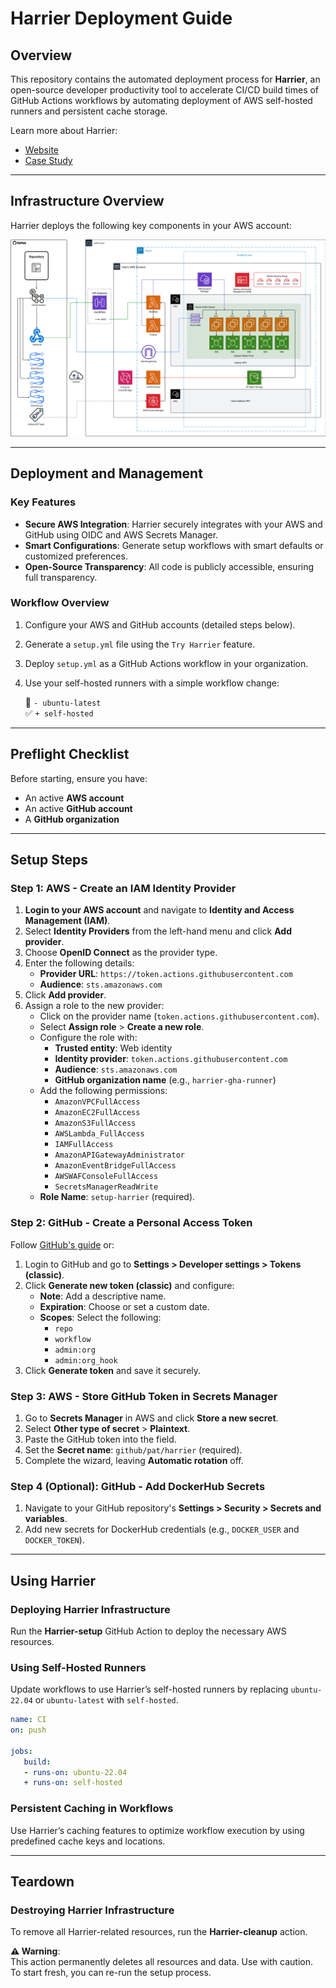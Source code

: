 # Harrier Deployment Guide

## Overview

This repository contains the automated deployment process for **Harrier**, an open-source developer productivity tool to accelerate CI/CD build times of GitHub Actions workflows by automating deployment of AWS self-hosted runners and persistent cache storage.

Learn more about Harrier:  
- [Website](https://harrier-gha-runner.github.io/)  
- [Case Study](https://harrier-gha-runner.github.io/case-study/)

---

## Infrastructure Overview

Harrier deploys the following key components in your AWS account:

<p align="center">
  <img 
    src="./static/diagrams/harrier-architecture-bg-white.png"
    alt="Harrier architecture including GitHub and deployed AWS resources"
  >
</p>

---

## Deployment and Management

### Key Features
- **Secure AWS Integration**: Harrier securely integrates with your AWS and GitHub using OIDC and AWS Secrets Manager.
- **Smart Configurations**: Generate setup workflows with smart defaults or customized preferences.
- **Open-Source Transparency**: All code is publicly accessible, ensuring full transparency.

### Workflow Overview
1. Configure your AWS and GitHub accounts (detailed steps below).  
2. Generate a `setup.yml` file using the `Try Harrier` feature.  
3. Deploy `setup.yml` as a GitHub Actions workflow in your organization.  
4. Use your self-hosted runners with a simple workflow change:  

   🚫 `- ubuntu-latest`  
   ✅ `+ self-hosted`

---

## Preflight Checklist

Before starting, ensure you have:
- An active **AWS account**
- An active **GitHub account**
- A **GitHub organization**

---

## Setup Steps

### Step 1: AWS - Create an IAM Identity Provider

1. **Login to your AWS account** and navigate to **Identity and Access Management (IAM)**.
2. Select **Identity Providers** from the left-hand menu and click **Add provider**.
3. Choose **OpenID Connect** as the provider type.
4. Enter the following details:
   - **Provider URL**: `https://token.actions.githubusercontent.com`
   - **Audience**: `sts.amazonaws.com`
5. Click **Add provider**.
6. Assign a role to the new provider:
   - Click on the provider name (`token.actions.githubusercontent.com`).
   - Select **Assign role** > **Create a new role**.
   - Configure the role with:
     - **Trusted entity**: Web identity
     - **Identity provider**: `token.actions.githubusercontent.com`
     - **Audience**: `sts.amazonaws.com`
     - **GitHub organization name** (e.g., `harrier-gha-runner`)
   - Add the following permissions:
     - `AmazonVPCFullAccess`
     - `AmazonEC2FullAccess`
     - `AmazonS3FullAccess`
     - `AWSLambda_FullAccess`
     - `IAMFullAccess`
     - `AmazonAPIGatewayAdministrator`
     - `AmazonEventBridgeFullAccess`
     - `AWSWAFConsoleFullAccess`
     - `SecretsManagerReadWrite`
   - **Role Name**: `setup-harrier` (required).

### Step 2: GitHub - Create a Personal Access Token

Follow [GitHub's guide](https://docs.github.com/en/authentication/keeping-your-account-and-data-secure/managing-your-personal-access-tokens#creating-a-personal-access-token-classic) or:

1. Login to GitHub and go to **Settings > Developer settings > Tokens (classic)**.
2. Click **Generate new token (classic)** and configure:
   - **Note**: Add a descriptive name.
   - **Expiration**: Choose or set a custom date.
   - **Scopes**: Select the following:
     - `repo`
     - `workflow`
     - `admin:org`
     - `admin:org_hook`
3. Click **Generate token** and save it securely.

### Step 3: AWS - Store GitHub Token in Secrets Manager

1. Go to **Secrets Manager** in AWS and click **Store a new secret**.
2. Select **Other type of secret** > **Plaintext**.
3. Paste the GitHub token into the field.
4. Set the **Secret name**: `github/pat/harrier` (required).
5. Complete the wizard, leaving **Automatic rotation** off.

### Step 4 (Optional): GitHub - Add DockerHub Secrets

1. Navigate to your GitHub repository's **Settings > Security > Secrets and variables**.
2. Add new secrets for DockerHub credentials (e.g., `DOCKER_USER` and `DOCKER_TOKEN`).

---

## Using Harrier

### Deploying Harrier Infrastructure

Run the **Harrier-setup** GitHub Action to deploy the necessary AWS resources.

### Using Self-Hosted Runners

Update workflows to use Harrier’s self-hosted runners by replacing `ubuntu-22.04` or `ubuntu-latest` with `self-hosted`.

```yml
name: CI
on: push

jobs:
   build:
   - runs-on: ubuntu-22.04
   + runs-on: self-hosted
```

### Persistent Caching in Workflows

Use Harrier’s caching features to optimize workflow execution by using predefined cache keys and locations.

---

## Teardown

### Destroying Harrier Infrastructure

To remove all Harrier-related resources, run the **Harrier-cleanup** action.

**⚠ Warning**:  
This action permanently deletes all resources and data. Use with caution. To start fresh, you can re-run the setup process.

<!-- ## Overview

This repository contains the automated deployment process for Harrier, an open-source pipeline designed to simplify the processing of unstructured data and its integration into modern knowledge bases.

To learn more about Harrier, visit our [website](https://harrier-gha-runner.github.io/) and [case study](https://harrier-gha-runner.github.io/case-study/).

## Infrastructure Overview

Harrier deploys the following key components in your AWS account:

<p align="center">
  <img 
    src="./static/diagrams/harrier-architecture-bg-white.png"
    alt="Harrier architecture including including GitHub and deployed AWS resources"
  >
</p>

## Deployment and Management

Harrier will deploy resources for you in your own AWS account, providing secure integration with your GitHub organization through OIDC standards and AWS Secrets Manager. You will never give any sensitive information, including passwords or keys, to Harrier.

To begin, follow the steps in the Installation section below to configure your AWS and GitHub to work together. You'll establis an identity provider and role in AWS IAM, generate your own personal access token in GitHub, and save it in your AWS Secrets Manager to allow your repo code to access your AWS.

Once these configurations are complete, you'll use the `Try Harrier` feature to get your setup YAML file. Just specify your configuration preferences, or rely on smart default values. Then you will receive a setup.yml file, which you'll copy and pasted into a new workflow action in any repository within your GitHub organization. Executing this workflow will deploy your new self-hosted runners in your AWS, fully at your service and control.

Your new action based on the setup.yml first automates preparatory tasks such as setting up Node.js and configuring AWS credentials with the user's designated IAM role. Once the groundwork is complete, the action executes the Harrier Setup Action from the GitHub public marketplace. Harrier Setup is a JavaScript packed action which deploys the required infrastructure using code from the action repository. The project is open-source which means that anyone can browse and check the code and functionality before executing.

Using your new self-hosted runner is a simple one-line change in any workflow:

🚫 `- ubuntu-latest`  
✅ `+ self-hosted`


### Preflight Check

Before starting with Harrier, make sure you have the following:

- An active AWS account
- An active GitHub account
- A GitHub organization

### AWS Confirmation

1. Login to your AWS Account.
2. Copy your AWS Account ID 12-digit number and save it for yourself somewhere safe. Usually your number is in the AWS drop down menu, top-right corner.

### AWS, Create an IAM Identity Provider

1. In your AWS account dashboard, go to Identity and Access Management (IAM)
2. Select Identity Providers from the left-hand menu
3. Press the “Add provider” button
4. Choose “OpenID Connect” provider type
5. For Provider URL, input:`https://token.actions.githubusercontent.com`
6. For Audience, input: sts.amazonaws.com (if you are in the USA)
7. Press the “Add provider” button

8. Click into the new provider called "token.actions.githubusercontent.com"
9. Press the “Assign role” button, on the top-right
10. “Create a new role”, and push the “Next” button
11. Select the “Web identity” Trusted entity type
12. Select the “token.actions.githubusercontent.com” Identity provider from the drop down
13. Select the “sts.amazonaws.com” Audience from the drop down
14. Enter your GitHub organization name (e.g. harrier-gha-runner), and push the “Next” button
15. Add these permissions:
- `AmazonVPCFullAccess`
- `AmazonEC2FullAccess`
- `AmazonS3FullAccess`
- `AWSLambda_FullAccess`
- `IAMFullAccess`
- `AmazonAPIGatewayAdministrator`
- `AmazonEventBridgeFullAccess`
- `AWSWAFConsoleFullAccess`
- `SecretsManagerReadWrite`
16. Name the role `setup-harrier`. Harrier will not deploy if the role is named anything other than `setup-harrier`.
17. Select the newly created role and push the “Create role” orange button. Now your Identity Provider and role are ready!

### GitHub, Create a new Personal Access Token

Follow the steps on [docs.github.com](https://docs.github.com/en/authentication/keeping-your-account-and-data-secure/managing-your-personal-access-tokens#creating-a-personal-access-token-classic) here, or: 
1. Login to github.com, click your profile photo (top-right) and select [“Settings”](https://github.com/settings/profile) from the drop-down menu.
2. In the left sidebar, click "Developer settings" (towards the bottom).
3. In the left sidebar, under Personal access tokens, click "Tokens (classic)".
4. Select "Generate new token", then click "Generate new token (classic)".
5. In the "Note" field, give your token a descriptive name.
6. Select Expiration, then choose a default option or click Custom to enter a date.
7. Select the 4 following scopes to grant this token:
- repo
- workflow
- admin:org
- admin:org_hook
8. Click "Generate token."
9. Copy your new token and save it somewhere safe for later.

### On AWS, Create a new AWS Secret
1. In your AWS account dashboard, go to Secrets Manager
2. Press the “Store a new secret” button, on the top-right
3. Select “Other type of secret” secret type
4. Select “Plaintext” Key/value pairs
5. Overwrite the {“”:””} with the GitHub Personal Access Token you copied earlier. Your GitHub token should be the only text in the text field.
6. Push the “Next” button
7. Enter `github/pat/harrier` as the Secret name. Access will not work if your secret is named anything other than `github/pat/harrier`.
8. Push the “Next” button
9. Leave the Automatic rotation option off by default
10. Push the “Next” button
11. Review details and push the “Store” button at the bottom of the page

### Optionally, Create GitHub secrets to keep Dockerhub Username and Token
This is useful if you want to use the docker/build-and-push action to push Docker images to your registry.
Follow the steps on [docs.github.com](https://docs.github.com/en/actions/security-for-github-actions/security-guides/using-secrets-in-github-actions#creating-secrets-for-a-repository) or: 
1. On GitHub, navigate to the main page of the repository you want to use Harrier in.
2. Under your repository name, click the Settings cog

3. In the "Security" section of the sidebar, select  Secrets and variables, then click Actions.
4. Click the Secrets tab and select "New repository secret".
5. In the Name field, type a name for your secret, such as `DOCKER_USER` or `DOCKER_TOKEN`
6. In the Secret field, enter the value for your secret, such as your Dockerhub username or Dockerhub token copied from your Docker account settings.
7. Click Add secret.


### Deploying Harrier

To have Harrier deploy your AWS infra resources, run the Harrier-setup action

### Using Harrier self-hosted runners in your GitHub Actions workflows

### Using Harrier persistent cache in your GitHub Actions workflows

### Destroying Harrier Infrastructure

To tear down the Harrier infrastructure from your AWS, run the Harrier-cleanup action

This action will delete all Harrier-related resources in your AWS account.

**⚠ Important:**  
Destroying the infrastructure will permanently delete all associated resources and data. This action is irreversible, so proceed with caution. If you wish, you can always set Harrier up again with a fresh start. -->
